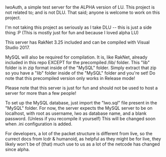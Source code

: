 lwoAuth, a simple test server for the ALPHA version of LU.
This project is not related to; and is not DLU.
That said; anyone is welcome to work on this project.


I'm not taking this project as seriously as I take DLU -- this is just a side thing :P
(This is mostly just for fun and because I loved alpha LU)

This server has RakNet 3.25 included and can be compiled with Visual Studio 2017.

MySQL will also be required for compilation. It is, like RakNet, already included in this repo EXCEPT for the precompiled /lib/ folder.
This "lib" folder is in zip format inside of the "MySQL" folder. Simply extract that zip so you have a "lib" folder inside of the "MySQL" folder and you're set!
Do note that this precompiled version only works in Release mode!

Please note that this server is just for fun and should not be used to host a server for more than a few people!

To set up the MySQL database, just import the "lwo.sql" file present in the "MySQL" folder.
For now, the server expects the MySQL server to be on localhost, with root as username, lwo as database name, and a blank password.
(Unless if you recompile it yourself) This will be changed soon when .ini configuration is added.

For developers, a lot of the packet structure is different from live, so the currect docs from lcdr & humanoid, as helpful as they might be for live, they likely won't be of (that) much use to us as a lot of the netcode has changed since alpha.